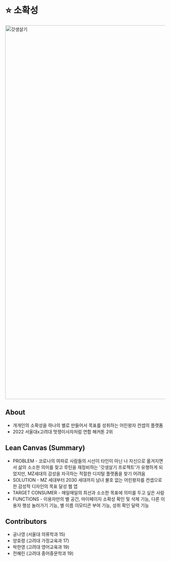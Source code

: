 # ⭐️ 소확성
<img width="1177" alt="갓생살기" src="https://user-images.githubusercontent.com/75147564/174636049-78393a93-ef0c-4b32-b0ae-4943b531959f.png">

## About
- 개개인의 소확성을 하나의 별로 만들어서 목표를 성취하는 어린왕자 컨셉의 플랫폼
- 2022 서울대x고려대 멋쟁이사자처럼 연합 해커톤 2위

## Lean Canvas (Summary)
- PROBLEM - 코로나의 여파로 사람들의 시선이 타인이 아닌 나 자신으로 옮겨지면서 삶의 소소한 의미를 찾고 루틴을 재정비하는 '갓생살기 프로젝트'가 유행하게 되었지만, MZ세대의 감성을 자극하는 적절한 디지털 플랫폼을 찾기 어려움
- SOLUTION - MZ 세대부터 2030 세대까지 남녀 불호 없는 어린왕자를 컨셉으로 한 감성적 디자인의 목표 달성 웹 앱
- TARGET CONSUMER - 매일매일의 최선과 소소한 목표에 의미를 두고 싶은 사람
- FUNCTIONS - 이용자만의 별 공간, 마이페이지 소확성 확인 및 삭제 기능, 다른 이용자 행성 놀러가기 기능, 별 이름 이모티콘 부여 기능, 성취 확인 달력 기능

## Contributors
- 공나영 (서울대 의류학과 15)
- 양효령 (고려대 가정교육과 17)
- 박한영 (고려대 영어교육과 19)
- 전혜린 (고려대 중어중문학과 19)
